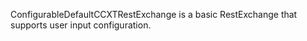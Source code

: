 ConfigurableDefaultCCXTRestExchange is a basic RestExchange that supports user input configuration. 
